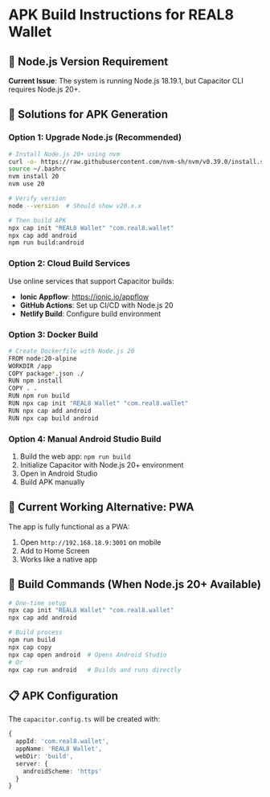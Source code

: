 # APK Build Instructions for REAL8 Wallet

## 🚨 Node.js Version Requirement

**Current Issue**: The system is running Node.js 18.19.1, but Capacitor CLI requires Node.js 20+.

## 🔧 Solutions for APK Generation

### Option 1: Upgrade Node.js (Recommended)
```bash
# Install Node.js 20+ using nvm
curl -o- https://raw.githubusercontent.com/nvm-sh/nvm/v0.39.0/install.sh | bash
source ~/.bashrc
nvm install 20
nvm use 20

# Verify version
node --version  # Should show v20.x.x

# Then build APK
npx cap init "REAL8 Wallet" "com.real8.wallet"
npx cap add android
npm run build:android
```

### Option 2: Cloud Build Services
Use online services that support Capacitor builds:
- **Ionic Appflow**: https://ionic.io/appflow
- **GitHub Actions**: Set up CI/CD with Node.js 20
- **Netlify Build**: Configure build environment

### Option 3: Docker Build
```bash
# Create Dockerfile with Node.js 20
FROM node:20-alpine
WORKDIR /app
COPY package*.json ./
RUN npm install
COPY . .
RUN npm run build
RUN npx cap init "REAL8 Wallet" "com.real8.wallet"
RUN npx cap add android
RUN npx cap build android
```

### Option 4: Manual Android Studio Build
1. Build the web app: `npm run build`
2. Initialize Capacitor with Node.js 20+ environment
3. Open in Android Studio
4. Build APK manually

## 📱 Current Working Alternative: PWA

The app is fully functional as a PWA:
1. Open `http://192.168.18.9:3001` on mobile
2. Add to Home Screen
3. Works like a native app

## 🔄 Build Commands (When Node.js 20+ Available)

```bash
# One-time setup
npx cap init "REAL8 Wallet" "com.real8.wallet"
npx cap add android

# Build process
npm run build
npx cap copy
npx cap open android  # Opens Android Studio
# Or
npx cap run android   # Builds and runs directly
```

## 📋 APK Configuration

The `capacitor.config.ts` will be created with:
```typescript
{
  appId: 'com.real8.wallet',
  appName: 'REAL8 Wallet',
  webDir: 'build',
  server: {
    androidScheme: 'https'
  }
}
```

